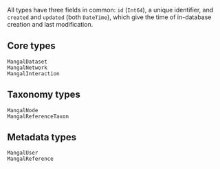 All types have three fields in common: `id` (`Int64`), a unique identifier, and
`created` and `updated` (both `DateTime`), which give the time of in-database
creation and last modification.

## Core types

```@docs
MangalDataset
MangalNetwork
MangalInteraction
```

## Taxonomy types

```@docs
MangalNode
MangalReferenceTaxon
```

## Metadata types

```@docs
MangalUser
MangalReference
```
